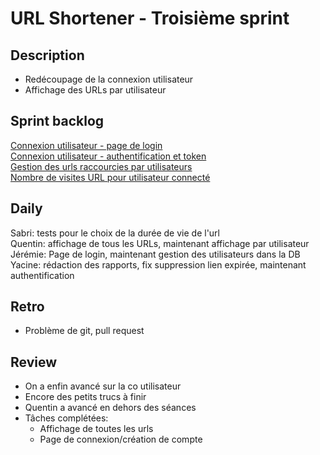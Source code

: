 # URL Shortener - Troisième sprint

## Description

- Redécoupage de la connexion utilisateur
- Affichage des URLs par utilisateur

## Sprint backlog

[Connexion utilisateur - page de login](backlog.md#connexion-utilisateur)  
[Connexion utilisateur - authentification et token](backlog.md#connexion-utilisateur)  
[Gestion des urls raccourcies par utilisateurs](backlog.md#gestion-des-urls-raccourcies-par-utilisateurs)  
[Nombre de visites URL pour utilisateur connecté](backlog.md#nombre-de-visites-url-pour-utilisateur-connecté)

## Daily

Sabri: tests pour le choix de la durée de vie de l'url  
Quentin: affichage de tous les URLs, maintenant affichage par utilisateur  
Jérémie: Page de login, maintenant gestion des utilisateurs dans la DB  
Yacine: rédaction des rapports, fix suppression lien expirée, maintenant authentification

## Retro

- Problème de git, pull request

## Review

- On a enfin avancé sur la co utilisateur
- Encore des petits trucs à finir
- Quentin a avancé en dehors des séances
- Tâches complétées:
    * Affichage de toutes les urls
    * Page de connexion/création de compte
